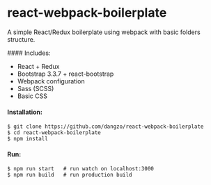 # react-webpack-boilerplate

A simple React/Redux boilerplate using webpack with basic folders structure.

#### Includes:

- React + Redux
- Bootstrap 3.3.7 + react-bootstrap
- Webpack configuration
- Sass (SCSS)
- Basic CSS

#### Installation:

```
$ git clone https://github.com/dangzo/react-webpack-boilerplate
$ cd react-webpack-boilerplate
$ npm install
```

#### Run:

```
$ npm run start   # run watch on localhost:3000
$ npm run build   # run production build
```
